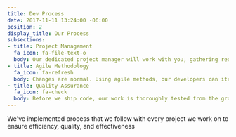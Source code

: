 ```yaml
---
title: Dev Process
date: 2017-11-11 13:24:00 -06:00
position: 2
display_title: Our Process
subsections:
- title: Project Management
  fa_icon: fa-file-text-o
  body: Our dedicated project manager will work with you, gathering requirements and giving progress updates along the way.
- title: Agile Methodology
  fa_icon: fa-refresh
  body: Changes are normal. Using agile methods, our developers can iterate quickly, incorporate changes, and maintain code quality.
- title: Quality Assurance
  fa_icon: fa-check
  body: Before we ship code, our work is thoroughly tested from the ground up to ensure that every part of the project is working perfectly.
---
```


We've implemented process that we follow with every project we work on to ensure efficiency, quality, and effectiveness